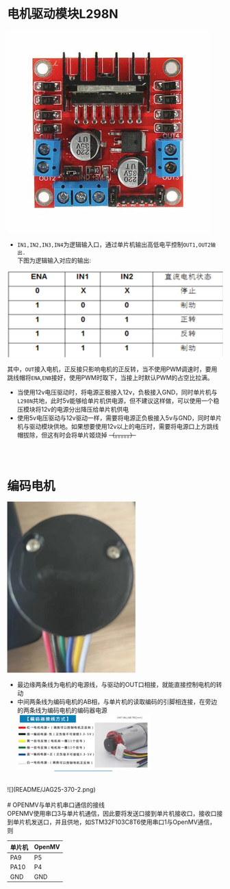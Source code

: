 # 电机驱动模块L298N<br>

![L298N](README/OIP-C.png)

* `IN1,IN2,IN3,IN4`为逻辑输入口，通过单片机输出高低电平控制`OUT1,OUT2输出.`<br>
下图为逻辑输入对应的输出:<br>

![](README/Snipaste_2024-05-15_14-01-47.png)<br>

其中，`OUT`接入电机，正反接只影响电机的正反转，当不使用PWM调速时，要用跳线帽将`ENA`,`ENB`接好，使用PWM时取下，当接上时默认PWM的占空比拉满。<br>
* 当使用12v电压驱动时，将电源正极接入12v，负极接入GND，同时单片机与
`L298N`共地，此时5v能够给单片机供电源，但不建议这样做，可以使用一个稳压模块将12v的电源分出降压给单片机供电<br>
* 使用5v电压驱动与12v驱动一样，需要将电源正负极接入5v与GND，同时单片机与驱动模块供地。如果想要使用12v以上的电压时，需要将电源口上方跳线帽拔除，但这有时会将单片姬烧掉 ~~（。。。。。）~~
<br>
<br>

# 编码电机<br>
![](README/编码电机.png)
* 最边缘两条线为电机的电源线，与驱动的OUT口相接，就能直接控制电机的转动<br>
* 中间两条线为编码电机的AB相，与单片机的读取编码的引脚相连接，在旁边的两条线为编码电机的编码器电源<br>
![JAG25-370](README/JAG25-370.png)
<br>
![](README/JAG25-370-2.png)
<br>
<br>
# OPENMV与单片机串口通信的接线<br>
OPENMV使用串口3与单片机通信，因此要将发送口接到单片机接收口，接收口接到单片机发送口，并且供地，如STM32F103C8T6使用串口1与OpenMV通信，
则

|单片机|OpenMV|
|-|-|
|PA9|P5|
|PA10|P4|
|GND|GND|

